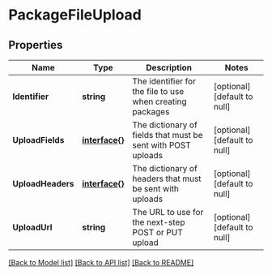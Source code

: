 # PackageFileUpload

## Properties
Name | Type | Description | Notes
------------ | ------------- | ------------- | -------------
**Identifier** | **string** | The identifier for the file to use when creating packages | [optional] [default to null]
**UploadFields** | [**interface{}**](interface{}.md) | The dictionary of fields that must be sent with POST uploads | [optional] [default to null]
**UploadHeaders** | [**interface{}**](interface{}.md) | The dictionary of headers that must be sent with uploads | [optional] [default to null]
**UploadUrl** | **string** | The URL to use for the next-step POST or PUT upload | [optional] [default to null]

[[Back to Model list]](../README.md#documentation-for-models) [[Back to API list]](../README.md#documentation-for-api-endpoints) [[Back to README]](../README.md)



